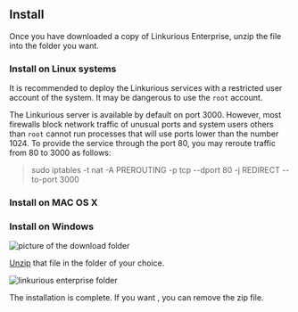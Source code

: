 ## Install

Once you have downloaded a copy of Linkurious Enterprise, unzip the file into the folder you want.

### Install on Linux systems

It is recommended to deploy the Linkurious services with a restricted user account of the system. It may be dangerous to use the `root` account.

The Linkurious server is available by default on port 3000. However, most firewalls block network traffic of unusual ports and system users others than `root` cannot run processes that will use ports lower than the number 1024. To provide the service through the port 80, you may reroute traffic from 80 to 3000 as follows:

> sudo iptables -t nat -A PREROUTING -p tcp --dport 80 -j REDIRECT --to-port 3000


### Install on MAC OS X

### Install on Windows

![picture of the download folder](https://dl.dropboxusercontent.com/s/1y73tkflooy9bi9/11.png?dl=0)

[Unzip](http://customize.org/help/How_To_Unzip_A_File) that file in the folder of your choice.

![linkurious enterprise folder](https://dl.dropboxusercontent.com/s/l06cj5kmlrku3ls/12.png?dl=0)

The installation is complete. If you want , you can remove the zip file.
